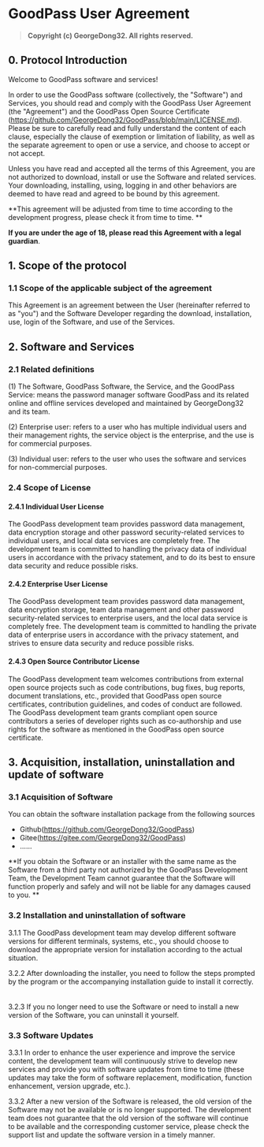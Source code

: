 # GoodPass User Agreement

> **Copyright (c) GeorgeDong32. All rights reserved.** 

## 0. Protocol Introduction

Welcome to GoodPass software and services!

In order to use the GoodPass software (collectively, the "Software") and Services, you should read and comply with the GoodPass User Agreement (the "Agreement") and the GoodPass Open Source Certificate (https://github.com/GeorgeDong32/GoodPass/blob/main/LICENSE.md). Please be sure to carefully read and fully understand the content of each clause, especially the clause of exemption or limitation of liability, as well as the separate agreement to open or use a service, and choose to accept or not accept.

Unless you have read and accepted all the terms of this Agreement, you are not authorized to download, install or use the Software and related services. Your downloading, installing, using, logging in and other behaviors are deemed to have read and agreed to be bound by this agreement.

**This agreement will be adjusted from time to time according to the development progress, please check it from time to time. **

**If you are under the age of 18, please read this Agreement with a legal guardian**.

## 1. Scope of the protocol

### 1.1 Scope of the applicable subject of the agreement

This Agreement is an agreement between the User (hereinafter referred to as "you") and the Software Developer regarding the download, installation, use, login of the Software, and use of the Services.

## 2. Software and Services

### 2.1 Related definitions

(1) The Software, GoodPass Software, the Service, and the GoodPass Service: means the password manager software GoodPass and its related online and offline services developed and maintained by GeorgeDong32 and its team.

(2) Enterprise user: refers to a user who has multiple individual users and their management rights, the service object is the enterprise, and the use is for commercial purposes.

(3) Individual user: refers to the user who uses the software and services for non-commercial purposes.

### 2.4 Scope of License

#### 2.4.1 Individual User License

The GoodPass development team provides password data management, data encryption storage and other password security-related services to individual users, and local data services are completely free. The development team is committed to handling the privacy data of individual users in accordance with the privacy statement, and to do its best to ensure data security and reduce possible risks.

#### 2.4.2 Enterprise User License

The GoodPass development team provides password data management, data encryption storage, team data management and other password security-related services to enterprise users, and the local data service is completely free. The development team is committed to handling the private data of enterprise users in accordance with the privacy statement, and strives to ensure data security and reduce possible risks.

#### 2.4.3 Open Source Contributor License

The GoodPass development team welcomes contributions from external open source projects such as code contributions, bug fixes, bug reports, document translations, etc., provided that GoodPass open source certificates, contribution guidelines, and codes of conduct are followed. The GoodPass development team grants compliant open source contributors a series of developer rights such as co-authorship and use rights for the software as mentioned in the GoodPass open source certificate.

## 3. Acquisition, installation, uninstallation and update of software

### 3.1 Acquisition of Software

You can obtain the software installation package from the following sources

* Github(https://github.com/GeorgeDong32/GoodPass)
* Gitee(https://gitee.com/GeorgeDong32/GoodPass)
* ......

**If you obtain the Software or an installer with the same name as the Software from a third party not authorized by the GoodPass Development Team, the Development Team cannot guarantee that the Software will function properly and safely and will not be liable for any damages caused to you. **

### 3.2 Installation and uninstallation of software

3.1.1 The GoodPass development team may develop different software versions for different terminals, systems, etc., you should choose to download the appropriate version for installation according to the actual situation.

3.2.2 After downloading the installer, you need to follow the steps prompted by the program or the accompanying installation guide to install it correctly. 　　

3.2.3 If you no longer need to use the Software or need to install a new version of the Software, you can uninstall it yourself.

### 3.3 Software Updates

3.3.1 In order to enhance the user experience and improve the service content, the development team will continuously strive to develop new services and provide you with software updates from time to time (these updates may take the form of software replacement, modification, function enhancement, version upgrade, etc.).

3.3.2 After a new version of the Software is released, the old version of the Software may not be available or is no longer supported. The development team does not guarantee that the old version of the software will continue to be available and the corresponding customer service, please check the support list and update the software version in a timely manner.
